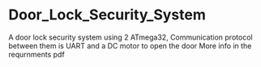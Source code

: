 # Door_Lock_Security_System
A door lock security system using 2 ATmega32, Communication protocol between them is UART and a DC motor to open the door
More info in the requrnments pdf
